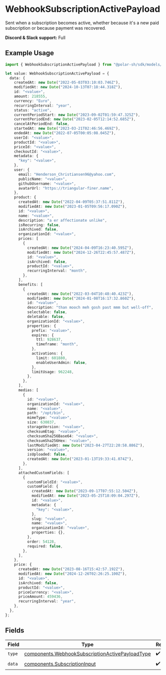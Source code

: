 # WebhookSubscriptionActivePayload

Sent when a subscription becomes active,
whether because it's a new paid subscription or because payment was recovered.

**Discord & Slack support:** Full

## Example Usage

```typescript
import { WebhookSubscriptionActivePayload } from "@polar-sh/sdk/models/components";

let value: WebhookSubscriptionActivePayload = {
  data: {
    createdAt: new Date("2022-05-03T03:10:03.746Z"),
    modifiedAt: new Date("2024-10-13T07:18:44.318Z"),
    id: "<value>",
    amount: 218555,
    currency: "Euro",
    recurringInterval: "year",
    status: "active",
    currentPeriodStart: new Date("2023-09-02T01:59:47.325Z"),
    currentPeriodEnd: new Date("2023-02-05T12:14:52.685Z"),
    cancelAtPeriodEnd: false,
    startedAt: new Date("2023-03-21T02:46:56.469Z"),
    endedAt: new Date("2022-07-05T00:05:08.045Z"),
    userId: "<value>",
    productId: "<value>",
    priceId: "<value>",
    checkoutId: "<value>",
    metadata: {
      "key": "<value>",
    },
    user: {
      email: "Henderson_Christiansen96@yahoo.com",
      publicName: "<value>",
      githubUsername: "<value>",
      avatarUrl: "https://triangular-finer.name",
    },
    product: {
      createdAt: new Date("2022-04-09T05:37:51.811Z"),
      modifiedAt: new Date("2023-01-05T09:56:17.090Z"),
      id: "<value>",
      name: "<value>",
      description: "a er affectionate unlike",
      isRecurring: false,
      isArchived: false,
      organizationId: "<value>",
      prices: [
        {
          createdAt: new Date("2024-04-09T16:23:40.595Z"),
          modifiedAt: new Date("2024-12-26T22:45:57.487Z"),
          id: "<value>",
          isArchived: false,
          productId: "<value>",
          recurringInterval: "month",
        },
      ],
      benefits: [
        {
          createdAt: new Date("2022-03-04T10:48:40.423Z"),
          modifiedAt: new Date("2024-01-08T16:17:32.860Z"),
          id: "<value>",
          description: "than mooch meh gosh past mmm but well-off",
          selectable: false,
          deletable: false,
          organizationId: "<value>",
          properties: {
            prefix: "<value>",
            expires: {
              ttl: 928637,
              timeframe: "month",
            },
            activations: {
              limit: 601880,
              enableUserAdmin: false,
            },
            limitUsage: 962248,
          },
        },
      ],
      medias: [
        {
          id: "<value>",
          organizationId: "<value>",
          name: "<value>",
          path: "/opt/bin",
          mimeType: "<value>",
          size: 630837,
          storageVersion: "<value>",
          checksumEtag: "<value>",
          checksumSha256Base64: "<value>",
          checksumSha256Hex: "<value>",
          lastModifiedAt: new Date("2023-04-27T22:20:58.886Z"),
          version: "<value>",
          isUploaded: false,
          createdAt: new Date("2023-01-13T19:33:41.074Z"),
        },
      ],
      attachedCustomFields: [
        {
          customFieldId: "<value>",
          customField: {
            createdAt: new Date("2023-09-17T07:55:12.504Z"),
            modifiedAt: new Date("2023-05-25T18:09:04.297Z"),
            id: "<value>",
            metadata: {
              "key": "<value>",
            },
            slug: "<value>",
            name: "<value>",
            organizationId: "<value>",
            properties: {},
          },
          order: 54128,
          required: false,
        },
      ],
    },
    price: {
      createdAt: new Date("2023-08-16T15:42:57.192Z"),
      modifiedAt: new Date("2024-12-26T02:26:25.100Z"),
      id: "<value>",
      isArchived: false,
      productId: "<value>",
      priceCurrency: "<value>",
      priceAmount: 459436,
      recurringInterval: "year",
    },
  },
};
```

## Fields

| Field                                                                                                              | Type                                                                                                               | Required                                                                                                           | Description                                                                                                        |
| ------------------------------------------------------------------------------------------------------------------ | ------------------------------------------------------------------------------------------------------------------ | ------------------------------------------------------------------------------------------------------------------ | ------------------------------------------------------------------------------------------------------------------ |
| `type`                                                                                                             | [components.WebhookSubscriptionActivePayloadType](../../models/components/webhooksubscriptionactivepayloadtype.md) | :heavy_check_mark:                                                                                                 | N/A                                                                                                                |
| `data`                                                                                                             | [components.SubscriptionInput](../../models/components/subscriptioninput.md)                                       | :heavy_check_mark:                                                                                                 | N/A                                                                                                                |